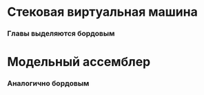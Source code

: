 # Стековая виртуальная машина
### Главы выделяются бордовым

# Модельный ассемблер
### Аналогично бордовым
